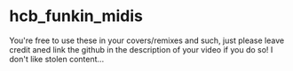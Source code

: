 # hcb_funkin_midis
You're free to use these in your covers/remixes and such, just please leave credit aned link the github in the description of your video if you do so! I don't like stolen content...

